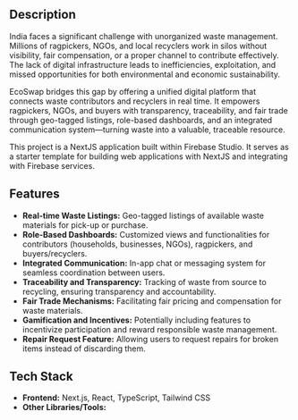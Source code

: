 ## Description
India faces a significant challenge with unorganized waste management. Millions of ragpickers, NGOs, and local recyclers work in silos without visibility, fair compensation, or a proper channel to contribute effectively. The lack of digital infrastructure leads to inefficiencies, exploitation, and missed opportunities for both environmental and economic sustainability.

EcoSwap bridges this gap by offering a unified digital platform that connects waste contributors and recyclers in real time. It empowers ragpickers, NGOs, and buyers with transparency, traceability, and fair trade through geo-tagged listings, role-based dashboards, and an integrated communication system—turning waste into a valuable, traceable resource.

This project is a NextJS application built within Firebase Studio. It serves as a starter template for building web applications with NextJS and integrating with Firebase services.

## Features

*   **Real-time Waste Listings:** Geo-tagged listings of available waste materials for pick-up or purchase.
*   **Role-Based Dashboards:** Customized views and functionalities for contributors (households, businesses, NGOs), ragpickers, and buyers/recyclers.
*   **Integrated Communication:** In-app chat or messaging system for seamless coordination between users.
*   **Traceability and Transparency:** Tracking of waste from source to recycling, ensuring transparency and accountability.
*   **Fair Trade Mechanisms:** Facilitating fair pricing and compensation for waste materials.
*   **Gamification and Incentives:** Potentially including features to incentivize participation and reward responsible waste management.
*   **Repair Request Feature:** Allowing users to request repairs for broken items instead of discarding them.

## Tech Stack

*   **Frontend:** Next.js, React, TypeScript, Tailwind CSS
*   **Other Libraries/Tools:**

